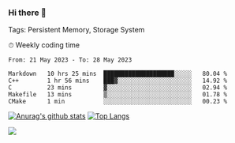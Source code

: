 ### Hi there 👋

Tags: Persistent Memory, Storage System

<!--

[![Anurag's github stats](https://github-readme-stats.vercel.app/api?username=wwyf)](https://github.com/anuraghazra/github-readme-stats)

[![Anurag's github stats](https://github-readme-stats.vercel.app/api?username=wwyf&count_private=true)](https://github.com/anuraghazra/github-readme-stats)


[![Top Langs](https://github-readme-stats.vercel.app/api/top-langs/?username=wwyf&count_private=true&&hide=jupyter%20notebook,html)](https://github.com/anuraghazra/github-readme-stats)



-->


⏱ Weekly coding time

<!--START_SECTION:waka-->

```text
From: 21 May 2023 - To: 28 May 2023

Markdown   10 hrs 25 mins  ████████████████████░░░░░   80.04 %
C++        1 hr 56 mins    ███▓░░░░░░░░░░░░░░░░░░░░░   14.92 %
C          23 mins         ▓░░░░░░░░░░░░░░░░░░░░░░░░   02.94 %
Makefile   13 mins         ▒░░░░░░░░░░░░░░░░░░░░░░░░   01.78 %
CMake      1 min           ░░░░░░░░░░░░░░░░░░░░░░░░░   00.23 %
```

<!--END_SECTION:waka-->



[![Anurag's github stats](https://github-readme-stats.vercel.app/api?username=wwyf&count_private=true&show_icons=true&hide_border=true)](https://github.com/anuraghazra/github-readme-stats) [![Top Langs](https://github-readme-stats.vercel.app/api/top-langs/?username=wwyf&count_private=true&hide=jupyter%20notebook,html,OpenEdge%20ABL&langs_count=10&layout=compact&hide_border=true)](https://github.com/anuraghazra/github-readme-stats)

<!--

[![willianrod's wakatime stats](https://github-readme-stats.vercel.app/api/wakatime?username=wwyf)](https://github.com/anuraghazra/github-readme-stats)


-->

![](https://hit.yhype.me/github/profile?user_id=23121291)
